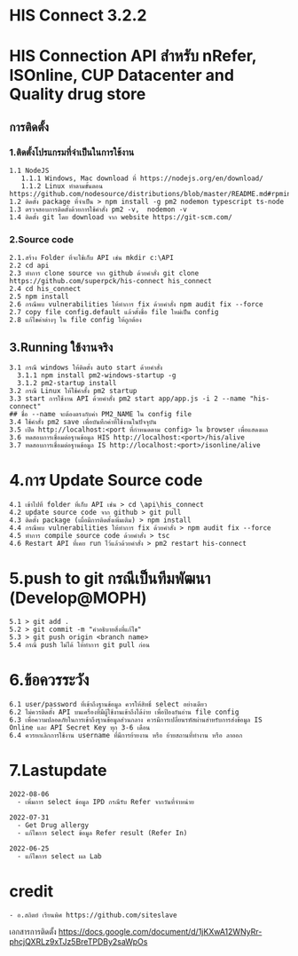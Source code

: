 # HIS Connect 3.2.2
# HIS Connection API สำหรับ nRefer, ISOnline, CUP Datacenter and Quality drug store

## การติดตั้ง

### 1.ติดตั้งโปรแกรมที่จำเป็นในการใช้งาน
```
1.1 NodeJS
   1.1.1 Windows, Mac download ที่ https://nodejs.org/en/download/
   1.1.2 Linux ทำตามขั้นตอน https://github.com/nodesource/distributions/blob/master/README.md#rpminstall
1.2 ติดตั้ง package ที่จำเป็น > npm install -g pm2 nodemon typescript ts-node
1.3 ตรวจสอบการติดตั้งด้วยการใช้คำสั่ง pm2 -v,  nodemon -v
1.4 ติดตั้ง git โดย download จาก website https://git-scm.com/
```

### 2.Source code
```
2.1.สร้าง Folder ที่จะใช้เก็บ API เช่น mkdir c:\API
2.2 cd api
2.3 ทำการ clone source จาก github ด้วยคำสั่ง git clone https://github.com/superpck/his-connect his_connect
2.4 cd his_connect
2.5 npm install
2.6 กรณีพบ vulnerabilities ให้ทำการ fix ด้วยคำสั่ง npm audit fix --force
2.7 copy file config.default แล้วตั้งชื่อ file ใหม่เป็น config
2.8 แก้ไขค่าต่างๆ ใน file config ให้ถูกต้อง
```
## 3.Running ใช้งานจริง
```
3.1 กรณี windows ให้ติดตั้ง auto start ด้วยคำสั่ง
  3.1.1 npm install pm2-windows-startup -g
  3.1.2 pm2-startup install
3.2 กรณี Linux ให้ใช้คำสั้ง pm2 startup
3.3 start การใช้งาน API ด้วยคำสั่ง pm2 start app/app.js -i 2 --name "his-connect"
## ชื่อ --name จะต้องตรงกับค่า PM2_NAME ใน config file
3.4 ใช้คำสั่ง pm2 save เพื่อบันทึกค่าที่ใช้งานในปัจจุบัน
3.5 เปิด http://localhost:<port ที่กำหนดตาม config> ใน browser เพื่อแสดงผล
3.6 ทดสอบการเชื่อมต่อฐานข้อมูล HIS http://localhost:<port>/his/alive
3.7 ทดสอบการเชื่อมต่อฐานข้อมูล IS http://localhost:<port>/isonline/alive
```

# 4.การ Update Source code
```
4.1 เข้าไปที่ folder ที่เก็บ API เช่น > cd \api\his_connect
4.2 update source code จาก github > git pull
4.3 ติดตั้ง package (เผื่อมีการติดตั้งเพิ่มเติม) > npm install
4.4 กรณีพบ vulnerabilities ให้ทำการ fix ด้วยคำสั่ง > npm audit fix --force
4.5 ทำการ compile source code ด้วยคำสั่ง > tsc
4.6 Restart API ที่เคย run ไว้แล้วด้วยคำสั่ง > pm2 restart his-connect
```

# 5.push to git กรณีเป็นทีมพัฒนา (Develop@MOPH)
```
5.1 > git add .
5.2 > git commit -m "คำอธิบายสิ่งที่แก้ไข"
5.3 > git push origin <branch name>
5.4 กรณี push ไม่ได้ ให้ทำการ git pull ก่อน
```

# 6.ข้อควรระวัง
```
6.1 user/password ที่เข้าถึงฐานข้อมูล ควรให้สิทธิ์ select อย่างเดียว
6.2 ไม่ควรติดตั้ง API บนเครื่องที่มีผู้ใช้งานเข้าถึงได้ง่าย เพื่อป้องกันอ่าน file config
6.3 เพื่อความปลอดภัยในการเข้าถึงฐานข้อมูลส่วนกลาง ควรมีการเปลี่ยนรหัสผ่านสำหรับการส่งข้อมูล IS Online และ API Secret Key ทุก 3-6 เดือน
6.4 ควรยกเลิกการใช้งาน username ที่มีการย้ายงาน หรือ ย้ายสถานที่ทำงาน หรือ ลาออก
```

# 7.Lastupdate
```
2022-08-06
  - เพิ่มการ select ข้อมูล IPD กรณีรับ Refer จากวันที่จำหน่าย

2022-07-31
  - Get Drug allergy
  - แก้ไขการ select ข้อมูล Refer result (Refer In)

2022-06-25
  - แก้ไขการ select ผล Lab
```

# credit
```
- อ.สถิตย์ เรียนพิศ https://github.com/siteslave
```

เอกสารการติดตั้ง
https://docs.google.com/document/d/1jKXwA12WNyRr-phcjQXRLz9xTJz5BreTPDBy2saWpOs
